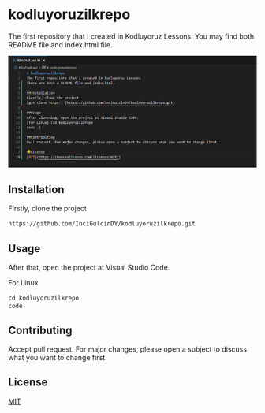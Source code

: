 # kodluyoruzilkrepo
The first repository that I created in Kodluyoruz Lessons. You may find both README file and index.html file.

![github](image.png)

## Installation
Firstly, clone  the project

```bash
https://github.com/InciGulcinDY/kodluyoruzilkrepo.git
```

## Usage
After that, open the project at Visual Studio Code.

For Linux
```linux
cd kodluyoruzilkrepo
code 
```

## Contributing
Accept pull request. For major changes, please open a subject to discuss what you want to change first.


## License
[MIT](https://choosealicense.com/licenses/mit/)

